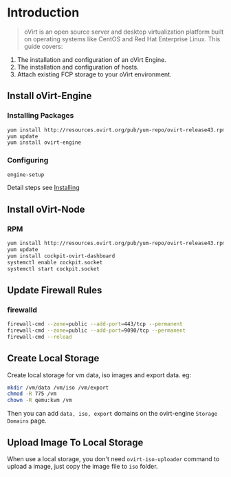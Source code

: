 # Introduction
>oVirt is an open source server and desktop virtualization platform built on operating systems like CentOS and Red Hat Enterprise Linux. This guide covers:

1. The installation and configuration of an oVirt Engine.
2. The installation and configuration of hosts.
3. Attach existing FCP storage to your oVirt environment.

## Install oVirt-Engine
### Installing Packages
```bash
yum install http://resources.ovirt.org/pub/yum-repo/ovirt-release43.rpm
yum update
yum install ovirt-engine
```

### Configuring
```bash
engine-setup
```
Detail steps see [Installing](https://ovirt.org/documentation/install-guide/chap-Installing_oVirt.html)

## Install oVirt-Node
### RPM
```bash
yum install http://resources.ovirt.org/pub/yum-repo/ovirt-release43.rpm
yum update
yum install cockpit-ovirt-dashboard
systemctl enable cockpit.socket
systemctl start cockpit.socket
```

## Update Firewall Rules
### firewalld
```bash
firewall-cmd --zone=public --add-port=443/tcp --permanent
firewall-cmd --zone=public --add-port=9090/tcp --permanent
firewall-cmd --reload
```

## Create Local Storage
Create local storage for vm data, iso images and export data. eg:
```bash
mkdir /vm/data /vm/iso /vm/export
chmod -R 775 /vm
chown -R qemu:kvm /vm
```
Then you can add `data, iso, export` domains on the ovirt-engine `Storage Domains` page.

## Upload Image To Local Storage
When use a local storage, you don't need `ovirt-iso-uploader` command to upload a image, just copy the image file to `iso` folder.
